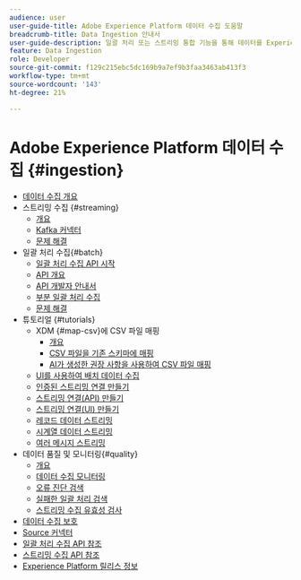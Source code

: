 ```yaml
---
audience: user
user-guide-title: Adobe Experience Platform 데이터 수집 도움말
breadcrumb-title: Data Ingestion 안내서
user-guide-description: 일괄 처리 또는 스트리밍 통합 기능을 통해 데이터를 Experience Platform으로 가져올 수 있습니다.
feature: Data Ingestion
role: Developer
source-git-commit: f129c215ebc5dc169b9a7ef9b3faa3463ab413f3
workflow-type: tm+mt
source-wordcount: '143'
ht-degree: 21%

---
```



# Adobe Experience Platform 데이터 수집 {#ingestion}

- [데이터 수집 개요](home.md)
- 스트리밍 수집 {#streaming}
   - [개요](streaming-ingestion/overview.md)
   - [Kafka 커넥터](streaming-ingestion/kafka.md)
   - [문제 해결](streaming-ingestion/troubleshooting.md)
- 일괄 처리 수집{#batch}
   - [일괄 처리 수집 API 시작](batch-ingestion/getting-started.md)
   - [API 개요](batch-ingestion/overview.md)
   - [API 개발자 안내서](batch-ingestion/api-overview.md)
   - [부분 일괄 처리 수집](batch-ingestion/partial.md)
   - [문제 해결](batch-ingestion/troubleshooting.md)
- 튜토리얼 {#tutorials}
   - XDM {#map-csv}에 CSV 파일 매핑
      - [개요](./tutorials/map-csv/overview.md)
      - [CSV 파일을 기존 스키마에 매핑](./tutorials/map-csv/existing-schema.md)
      - [AI가 생성한 권장 사항을 사용하여 CSV 파일 매핑](./tutorials/map-csv/recommendations.md)
   - [UI를 사용하여 배치 데이터 수집](tutorials/ingest-batch-data.md)
   - [인증된 스트리밍 연결 만들기](tutorials/create-authenticated-streaming-connection.md)
   - [스트리밍 연결(API) 만들기](tutorials/create-streaming-connection.md)
   - [스트리밍 연결(UI) 만들기](tutorials/create-streaming-connection-ui.md)
   - [레코드 데이터 스트리밍](tutorials/streaming-record-data.md)
   - [시계열 데이터 스트리밍](tutorials/streaming-time-series-data.md)
   - [여러 메시지 스트리밍](tutorials/streaming-multiple-messages.md)
- 데이터 품질 및 모니터링{#quality}
   - [개요](quality/overview.md)
   - [데이터 수집 모니터링](quality/monitor-data-ingestion.md)
   - [오류 진단 검색](quality/error-diagnostics.md)
   - [실패한 일괄 처리 검색](quality/retrieve-failed-batches.md)
   - [스트리밍 수집 유효성 검사](quality/streaming-validation.md)
- [데이터 수집 보호](guardrails.md)
- [Source 커넥터](source-connectors.md)
- [일괄 처리 수집 API 참조](https://developer.adobe.com/experience-platform-apis/references/batch-ingestion/)
- [스트리밍 수집 API 참조](https://developer.adobe.com/experience-platform-apis/references/streaming-ingestion/)
- [Experience Platform 릴리스 정보](https://experienceleague.adobe.com/ko/docs/experience-platform/release-notes/latest)
